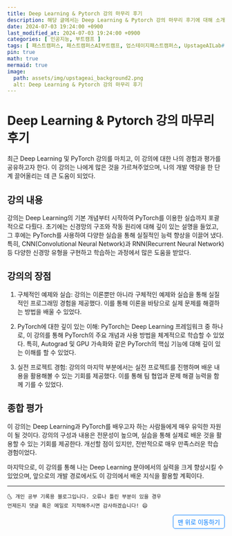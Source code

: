 ```yaml
---
title: Deep Learning & Pytorch 강의 마무리 후기
description: 해당 글에서는 Deep Learning & Pytorch 강의 마무리 후기에 대해 소개합니다.
date: 2024-07-03 19:24:00 +0900
last_modified_at: 2024-07-03 19:24:00 +0900
categories: [ 인공지능, 부트캠프 ]
tags: [ 패스트캠퍼스, 패스트캠퍼스AI부트캠프, 업스테이지패스트캠퍼스, UpstageAILab#국비지원, 패스트캠퍼스업스테이지에이아이랩, 패스트캠퍼스업스테이지부트캠프 ]
pin: true
math: true
mermaid: true
image:
  path: assets/img/upstageai_background2.png
  alt: Deep Learning & Pytorch 강의 마무리 후기
---
```


# Deep Learning & Pytorch 강의 마무리 후기
최근 Deep Learning 및 PyTorch 강의를 마치고, 이 강의에 대한 나의 경험과 평가를 공유하고자 한다. 이 강의는 나에게 많은 것을 가르쳐주었으며, 나의 개발 역량을 한 단계 끌어올리는 데 큰 도움이 되었다.

## 강의 내용
강의는 Deep Learning의 기본 개념부터 시작하여 PyTorch를 이용한 실습까지 포괄적으로 다뤘다. 초기에는 신경망의 구조와 작동 원리에 대해 깊이 있는 설명을 들었고, 그 후에는 PyTorch를 사용하여 다양한 실습을 통해 실질적인 능력 향상을 이끌어 냈다. 특히, CNN(Convolutional Neural Network)과 RNN(Recurrent Neural Network) 등 다양한 신경망 유형을 구현하고 학습하는 과정에서 많은 도움을 받았다.

## 강의의 장점
1. 구체적인 예제와 실습: 강의는 이론뿐만 아니라 구체적인 예제와 실습을 통해 실질적인 프로그래밍 경험을 제공했다. 이를 통해 이론을 바탕으로 실제 문제를 해결하는 방법을 배울 수 있었다.

2. PyTorch에 대한 깊이 있는 이해: PyTorch는 Deep Learning 프레임워크 중 하나로, 이 강의를 통해 PyTorch의 주요 개념과 사용 방법을 체계적으로 학습할 수 있었다. 특히, Autograd 및 GPU 가속화와 같은 PyTorch의 핵심 기능에 대해 깊이 있는 이해를 할 수 있었다.

3. 실전 프로젝트 경험: 강의의 마지막 부분에서는 실전 프로젝트를 진행하며 배운 내용을 활용해볼 수 있는 기회를 제공했다. 이를 통해 팀 협업과 문제 해결 능력을 함께 기를 수 있었다.

## 종합 평가
이 강의는 Deep Learning과 PyTorch를 배우고자 하는 사람들에게 매우 유익한 자원이 될 것이다. 강의의 구성과 내용은 전문성이 높으며, 실습을 통해 실제로 배운 것을 활용할 수 있는 기회를 제공한다. 개선할 점이 있지만, 전반적으로 매우 만족스러운 학습 경험이었다.

마지막으로, 이 강의를 통해 나는 Deep Learning 분야에서의 실력을 크게 향상시킬 수 있었으며, 앞으로의 개발 경로에서도 이 강의에서 배운 지식을 활용할 계획이다.

***
    🌜 개인 공부 기록용 블로그입니다. 오류나 틀린 부분이 있을 경우 
    언제든지 댓글 혹은 메일로 지적해주시면 감사하겠습니다! 😄


<a href="#" style="display: inline-block; padding: 5px 10px; color: #007bff; text-decoration: none; border: 0.5px solid #007bff; border-radius: 5px; float: right;">맨 위로 이동하기</a>